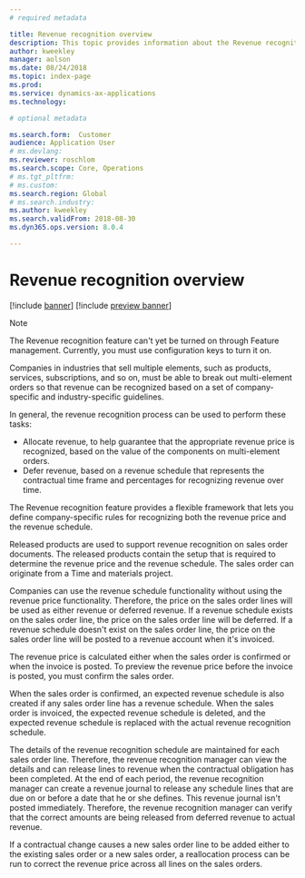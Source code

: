 ```yaml
---
# required metadata

title: Revenue recognition overview 
description: This topic provides information about the Revenue recognition feature. This feature provides a flexible framework that lets you define company-specific rules for recognizing both the revenue price and the revenue schedule for multi-element orders.
author: kweekley
manager: aolson
ms.date: 08/24/2018
ms.topic: index-page
ms.prod: 
ms.service: dynamics-ax-applications
ms.technology: 

# optional metadata

ms.search.form:  Customer
audience: Application User
# ms.devlang: 
ms.reviewer: roschlom
ms.search.scope: Core, Operations
# ms.tgt_pltfrm: 
# ms.custom: 
ms.search.region: Global 
# ms.search.industry: 
ms.author: kweekley
ms.search.validFrom: 2018-08-30
ms.dyn365.ops.version: 8.0.4

---
```


# Revenue recognition overview

[!include [banner](../includes/banner.md)]
[!include [preview banner](../includes/preview-banner.md)]

> [!NOTE]
> The Revenue recognition feature can't yet be turned on through Feature management. Currently, you must use configuration keys to turn it on.

Companies in industries that sell multiple elements, such as products, services, subscriptions, and so on, must be able to break out multi-element orders so that revenue can be recognized based on a set of company-specific and industry-specific guidelines.

In general, the revenue recognition process can be used to perform these tasks:

* Allocate revenue, to help guarantee that the appropriate revenue price is recognized, based on the value of the components on multi-element orders.
* Defer revenue, based on a revenue schedule that represents the contractual time frame and percentages for recognizing revenue over time.

The Revenue recognition feature provides a flexible framework that lets you define company-specific rules for recognizing both the revenue price and the revenue schedule.

Released products are used to support revenue recognition on sales order documents. The released products contain the setup that is required to determine the revenue price and the revenue schedule. The sales order can originate from a Time and materials project.

Companies can use the revenue schedule functionality without using the revenue price functionality. Therefore, the price on the sales order lines will be used as either revenue or deferred revenue. If a revenue schedule exists on the sales order line, the price on the sales order line will be deferred. If a revenue schedule doesn't exist on the sales order line, the price on the sales order line will be posted to a revenue account when it's invoiced.

The revenue price is calculated either when the sales order is confirmed or when the invoice is posted. To preview the revenue price before the invoice is posted, you must confirm the sales order.

When the sales order is confirmed, an expected revenue schedule is also created if any sales order line has a revenue schedule. When the sales order is invoiced, the expected revenue schedule is deleted, and the expected revenue schedule is replaced with the actual revenue recognition schedule.

The details of the revenue recognition schedule are maintained for each sales order line. Therefore, the revenue recognition manager can view the details and can release lines to revenue when the contractual obligation has been completed. At the end of each period, the revenue recognition manager can create a revenue journal to release any schedule lines that are due on or before a date that he or she defines. This revenue journal isn't posted immediately. Therefore, the revenue recognition manager can verify that the correct amounts are being released from deferred revenue to actual revenue.

If a contractual change causes a new sales order line to be added either to the existing sales order or a new sales order, a reallocation process can be run to correct the revenue price across all lines on the sales orders.

